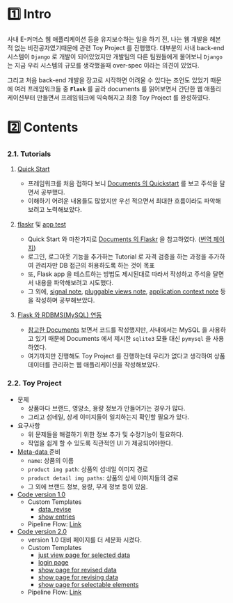 # :one: Intro

 사내 E-커머스 웹 애플리케이션 등을 유지보수하는 일을 하기 전, 나는 웹 개발을 해본 적 없는 비전공자였기때문에 관련 Toy Project 를 진행했다. 대부분의 사내 back-end 시스템이 `Django` 로 개발이 되어있었지만 개발팀의 다른 팀원들에게 물어보니 `Django` 는 지금 우리 시스템의 규모를 생각했을때 over-spec 이라는 의견이 있었다.  

 그리고 처음 back-end 개발을 장고로 시작하면 어려울 수 있다는 조언도 있었기 때문에 여러 프레임워크들 중 **`Flask`** 를 골라 documents 를 읽어보면서 간단한 웹 애플리케이션부터 만들면서 프레임워크에 익숙해지고 최종 Toy Project 를 완성하였다.

# :two: Contents

### 2.1.  Tutorials

1. [Quick Start](./tutorial/1_quick_start/main.py) 
   * 프레임워크를 처음 접하다 보니 [Documents 의 Quickstart](https://flask.palletsprojects.com/en/2.0.x/quickstart/) 를 보고 주석을 달면서 공부했다.
   * 이해하기 어려운 내용들도 많았지만 우선 적으면서 최대한 흐름이라도 파악해보려고 노력해보았다.

2. [flaskr](./tutorial/2_flaskr/flaskr.py) 및 [app test](./tutorial/2_flaskr/flaskr_test.py) 
   * Quick Start 와 마찬가지로 [Documents 의 Flaskr](https://flask.palletsprojects.com/en/0.12.x/tutorial/introduction/) 을 참고하였다. ([번역 페이지](https://flask-docs-kr.readthedocs.io/ko/latest/tutorial/introduction.html))
   * 로그인, 로그아웃 기능을 추가하는 Tutorial 로 자격 검증을 하는 과정을 추가하여 관리자만 DB 접근의 허용하도록 하는 것이 목표
   * 또, Flask app 을 테스트하는 방법도 제시된대로 따라서 작성하고 주석을 달면서 내용을 파악해보려고 시도했다.
   * 그 외에, [signal note](./tutorial/2_flaskr/4_signal_note.md), [pluggable views note](./tutorial/2_flaskr/5_pluggable_views.md), [application context note](./tutorial/2_flaskr/6_application_context.md) 등을 작성하며 공부해보았다.
3. [Flask 와 RDBMS(MySQL) 연동](./tutorial/3_mysql_test/main.py) 
   * [참고한 Documents](https://flask.palletsprojects.com/en/2.0.x/tutorial/database/) 보면서 코드를 작성했지만, 사내에서는 MySQL 을 사용하고 있기 때문에 Documents 에서 제시한 `sqlite3` 모듈 대신 `pymysql` 을 사용하였다.
   * 여기까지만 진행해도 Toy Project 를 진행하는데 무리가 없다고 생각하여 상품 데이터를 관리하는 웹 애플리케이션을 작성해보았다.

### 2.2. Toy Project

* 문제
  * 상품마다 브랜드, 영양소, 용량 정보가 안들어가는 경우가 많다.
  * 그리고 섬네일, 상세 이미지들이 일치하는지 확인할 필요가 있다.
* 요구사항
  * 위 문제들을 해결하기 위한 정보 추가 및 수정기능이 필요하다.
  * 작업을 쉽게 할 수 있도록 직관적인 UI 가 제공되어야한다.
* [Meta-data ](./data/backup_dry_tissue_page8.csv) 준비
  * `name`: 상품의 이름
  * `product img path`: 상품의 섬네일 이미지 경로
  * `product detail img paths`: 상품의 상세 이미지들의 경로
  * 그 외에 브랜드 정보, 용량, 무게 정보 등이 있음.
* [Code version 1.0](./tutorial/4_coupang_imgs/4_main.py) 
  * Custom Templates
    * [data_revise](./tutoal/4_coupang_imgs/templates/data_revise.html) 
    * [show entries](./tutoal/4_coupang_imgs/templates/show_entries.html) 
  * Pipeline Flow: [Link](./tutorial/4_coupang_imgs/coupang_data_admin_page_1st.pdf) 
* [Code version 2.0](./tutorial/5_coupang_imgs/5_main.py) 
  * version 1.0 대비 페이지를 더 세분화 시켰다.
  * Custom Templates
    * [just view page for selected data](./tutoal/5_coupang_imgs/templates/just_view_for_selected_data.html) 
    * [login page](./tutoal/5_coupang_imgs/templates/login.html) 
    * [show page for revised data](./tutoal/5_coupang_imgs/templates/show_revised_data.html) 
    * [show page for revising data](./tutoal/5_coupang_imgs/templates/show_revising_data.html) 
    * [show page for selectable elements](./tutoal/5_coupang_imgs/templates/show_selectable_elements.html) 
  * Pipeline Flow: [Link](./tutorial/5_coupang_imgs/coupang_data_admin_page_2nd.pdf) 
